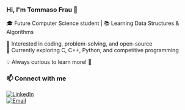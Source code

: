 ### Hi, I'm Tommaso Frau 👋  

🎓 Future Computer Science student | 📚 Learning Data Structures & Algorithms  

🔹 Interested in coding, problem-solving, and open-source  
🔹 Currently exploring C, C++, Python, and competitive programming  

💡 Always curious to learn more! 🚀  
### 📫 Connect with me  
[![LinkedIn](https://img.shields.io/badge/LinkedIn-0A66C2?style=for-the-badge&logo=linkedin&logoColor=white)](https://linkedin.com/in/tommasofrau)  
[![Email](https://img.shields.io/badge/Email-D14836?style=for-the-badge&logo=gmail&logoColor=white)](mailto:tommasofrau@outlook.com)



<!---
tommasofrau/tommasofrau is a ✨ special ✨ repository because its `README.md` (this file) appears on your GitHub profile.
You can click the Preview link to take a look at your changes.
--->
